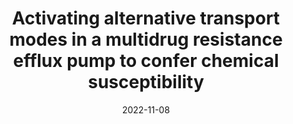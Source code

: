 ---
title: "Activating alternative transport modes in a multidrug resistance efflux pump to confer chemical susceptibility"
date: "2022-11-08"
authors: "Spreacker PJ, Thomas N, Beeninga WF, Brousseau M, Porter CJ, Hibbs KM, Henzler-Wildman KA"
reviewers: "Macdonald CB"
image: "/static/img/reviews/2022_spreacker.png"

peer-review:
 - biorxiv_version: "2021.12.04.471113v2"
 - prereview_beta: "doi-10.1101-2021.12.04.471113"

published:
- pmid: "36496486"
  pdf: "https://cdn.fraserlab.com/reviews/2022_Spreacker.pdf" #full cdn link

---